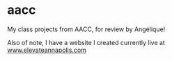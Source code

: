 # aacc
My class projects from AACC, for review by Angélique!

Also of note, I have a website I created currently live at www.elevateannapolis.com

